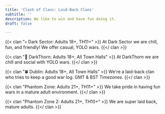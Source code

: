 ```yaml
---
title: 'Clash of Clans: Laid-Back Clans'
subtitle: ''
description: We like to win and have fun doing it.
draft: false

---
```

{{< clan "💀 Dark Sector: Adults 18+, TH11+" >}} At Dark Sector we are chill, fun, and friendly! We offer casual, YOLO wars. {{</ clan >}}

{{< clan "🌱 DarkThorn: Adults 18+, All Town Halls" >}} At DarkThorn we are chill and social with YOLO wars. {{</ clan >}}

{{< clan "🍀 Dublin: Adults 18+, All Town Halls" >}} We're a laid-back clan who tries to keep a good war log. GMT & BST Timezones. {{</ clan >}}

{{< clan "Phantom Zone: Adults 21+, TH11+" >}} We take pride in having fun wars in a mature adult environment.​ {{</ clan >}}

{{< clan "Phantom Zone 2: Adults 21+, TH10+" >}} We are super laid back, mature adults. {{</ clan >}}